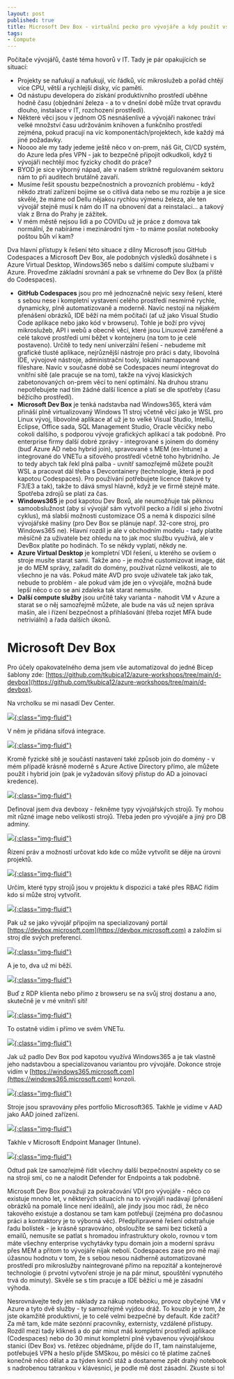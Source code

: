 ```yaml
---
layout: post
published: true
title: Microsoft Dev Box - virtuální pecko pro vývojáře a kdy použít vs. GitHub Codespaces, Windows365 nebo Azure Virtual Desktop
tags:
- Compute
---
```

Počítače vývojářů, časté téma hovorů v IT. Tady je pár opakujících se situací:
- Projekty se nafukují a nafukují, víc řádků, víc mikroslužeb a pořád chtějí více CPU, větší a rychlejší disky, víc paměti.
- Od nástupu developera do získání produktivního prostředí uběhne hodně času (objednání železa - a to v dnešní době může trvat opravdu dlouho, instalace v IT, rozchození prostředí).
- Některé věci jsou v jednom OS nesnášenlivé a vývojáři nakonec tráví velké množství času udržováním knihoven a funkčního prostředí zejména, pokud pracují na víc komponentách/projektech, kde každý má jiné požadavky.
- Noooo ale my tady jedeme ještě něco v on-prem, náš Git, CI/CD systém, do Azure leda přes VPN - jak to bezpečně připojit odkudkoli, když ti vývojáři nechtějí moc fyzicky chodit do práce?
- BYOD je sice výborný nápad, ale v našem striktně regulovaném sektoru nám to při auditech brutálně zavaří.
- Musíme řešit spoustu bezpečnostních a provozních problému - když někdo ztratí zařízení bojíme se o citlivá data nebo se mu rozbije a je sice skvělé, že máme od Dellu nějakou rychlou výmenu železa, ale ten vývojář stejně musí k nám do IT na obnovení dat a reinstalaci... a takový vlak z Brna do Prahy je zážitek.
- V mém městě nejsou lidi a po COVIDu už je práce z domova tak normální, že nabíráme i mezinárodní tým - to máme posílat notebooky poštou bůh ví kam?

Dva hlavní přístupy k řešení této situace z dílny Microsoft jsou GitHub Codespaces a Microsoft Dev Box, ale podobných výsledků dosáhnete i s Azure Virtual Desktop, Windows365 nebo s dalšími compute službami v Azure. Proveďme základní srovnání a pak se vrhneme do Dev Box (a příště do Codespaces).
- **GitHub Codespaces** jsou pro mě jednoznačně nejvíc sexy řešení, které s sebou nese i kompletní vystavení celého prostředí nesmírně rychle, dynamicky, plně automatizovaně a moderně. Navíc nestojí na nějakém přenášení obrázků, IDE běží na mém počítači (ať už jako Visual Studio Code aplikace nebo jako kód v browseru). Tohle je boží pro vývoj mikroslužeb, API i webů a obecně věcí, které jsou Linuxově zaměřené a celé takové prostředí umí běžet v kontejneru (na tom to je celé postaveno). Určitě to tedy není univerzální řešení - nebudeme mít grafické tlusté aplikace, nejrůznější nástroje pro práci s daty, libovolná IDE, vývojové nástroje, administrační tooly, lokální namapované fileshare. Navíc v současné době se Codespaces neumí integrovat do vnitřní sítě (ale pracuje se na tom), takže na vývoj klasických zabetonovaných on-prem věcí to není optimální. Na druhou stranu nepotřebujete nad tím žádné další licence a platí se dle spotřeby (času běžícího prostředí).
- **Microsoft Dev Box** je tenká nadstavba nad Windows365, která vám přináší plně virtualizovaný Windows 11 stroj včetně věcí jako je WSL pro Linux vývoj, libovolné aplikace ať už je to velké Visual Studio, IntelliJ, Eclipse, Office sada, SQL Management Studio, Oracle věcičky nebo cokoli dalšího, s podporou vývoje grafických aplikací a tak podobně. Pro enterprise firmy další dobré zprávy - integrované s joinem do domény (buď Azure AD nebo hybrid join), spravované s MEM (ex-Intune) a integrované do VNETu a síťového prostředí včetně toho hybridního. Je to tedy abych tak řekl plná palba - uvnitř samozřejmě můžete použít WSL a pracovat dál třeba s Devcontainery (technologie, která je pod kapotou Codespaces). Pro používání potřebujete licence (takové ty F3/E3 a tak), takže to dává smysl hlavně, když je ve firmě stejně máte. Spotřeba zdrojů se platí za čas.
- **Windows365** je pod kapotou Dev Boxů, ale neumožňuje tak pěknou samoobslužnost (aby si vývojář sám vytvořil pecko a řídil si jeho životní cyklus), má slabší možnosti customizace OS a nemá k dispozici silné vývojářské mašiny (pro Dev Box se plánuje např. 32-core stroj, pro Windows365 ne). Hlavní rozdíl je ale v obchodním modelu - tady platíte měsíčně za uživatele bez ohledu na to jak moc službu využívá, ale v DevBox platíte po hodinách. To se někdy vyplatí, někdy ne.
- **Azure Virtual Desktop** je kompletní VDI řešení, u kterého se ovšem o stroje musíte starat sami. Takže ano - je možné customizovat image, dát je do MEM správy, zařadit do domény, používat různé velikosti, ale to všechno je na vás. Pokud máte AVD pro svoje uživatele tak jako tak, nebude to problém - ale pokud vám jde jen o vývojáře, možná bude lepší něco o co se ani zdaleka tak starat nemusíte.
- **Další compute služby** jsou určitě taky varianta - nahodit VM v Azure a starat se o něj samozřejmě můžete, ale bude na vás už nejen správa mašin, ale i řízení bezpečnost a přihlašování (třeba rozjet MFA bude netriviální) a řada dalších úkonů.

# Microsoft Dev Box
Pro účely opakovatelného dema jsem vše automatizoval do jedné Bicep šablony zde: [https://github.com/tkubica12/azure-workshops/tree/main/d-devbox](https://github.com/tkubica12/azure-workshops/tree/main/d-devbox).

Na vrcholku se mi nasadí Dev Center.

[![](/images/2022/2022-09-05-13-48-29.png){:class="img-fluid"}](/images/2022/2022-09-05-13-48-29.png)

V něm je přidána síťová integrace.

[![](/images/2022/2022-09-05-13-51-05.png){:class="img-fluid"}](/images/2022/2022-09-05-13-51-05.png)

Kromě fyzické sítě je součástí nastavení také způsob join do domény - v mém případě krásně moderně s Azure Active Directory přímo, ale můžete použít i hybrid join (pak je vyžadován síťový přístup do AD a joinovací kredence).

[![](/images/2022/2022-09-05-14-10-03.png){:class="img-fluid"}](/images/2022/2022-09-05-14-10-03.png)

Definoval jsem dva devboxy - řekněme typy vývojářských strojů. Ty mohou mít různé image nebo velikosti strojů. Třeba jeden pro vývojáře a jiný pro DB adminy.

[![](/images/2022/2022-09-05-13-52-22.png){:class="img-fluid"}](/images/2022/2022-09-05-13-52-22.png)

Řízení práv a možností určovat kdo kde co může vytvořit se děje na úrovni projektů.

[![](/images/2022/2022-09-05-13-53-57.png){:class="img-fluid"}](/images/2022/2022-09-05-13-53-57.png)

Určím, které typy strojů jsou v projektu k dispozici a také přes RBAC řídím kdo si může stroj vytvořit. 

[![](/images/2022/2022-09-05-13-55-19.png){:class="img-fluid"}](/images/2022/2022-09-05-13-55-19.png)

Pak už se jako vývojář připojím na specializovaný portál [https://devbox.microsoft.com](https://devbox.microsoft.com) a založím si stroj dle svých preferencí.

[![](/images/2022/2022-09-05-10-46-28.png){:class="img-fluid"}](/images/2022/2022-09-05-10-46-28.png)

A je to, dva už mi běží.

[![](/images/2022/2022-09-05-10-46-52.png){:class="img-fluid"}](/images/2022/2022-09-05-10-46-52.png)

Buď z RDP klienta nebo přímo z browseru se na svůj stroj dostanu a ano, skutečně je v mé vnitnří síti!

[![](/images/2022/2022-09-05-10-45-48.png){:class="img-fluid"}](/images/2022/2022-09-05-10-45-48.png)

To ostatně vidím i přímo ve svém VNETu.

[![](/images/2022/2022-09-05-14-00-44.png){:class="img-fluid"}](/images/2022/2022-09-05-14-00-44.png)

Jak už padlo Dev Box pod kapotou využívá Windows365 a je tak vlastně jeho nadstavbou a specializovanou variantou pro vývojáře. Dokonce stroje vidím v [https://windows365.microsoft.com](https://windows365.microsoft.com) konzoli.

[![](/images/2022/2022-09-05-10-47-11.png){:class="img-fluid"}](/images/2022/2022-09-05-10-47-11.png)

Stroje jsou spravovány přes portfolio Microsoft365. Takhle je vidíme v AAD jako AAD joined zařízení.

[![](/images/2022/2022-09-05-10-49-37.png){:class="img-fluid"}](/images/2022/2022-09-05-10-49-37.png)

Takhle v Microsoft Endpoint Manager (Intune).

[![](/images/2022/2022-09-05-14-06-16.png){:class="img-fluid"}](/images/2022/2022-09-05-14-06-16.png)

Odtud pak lze samozřejmě řídit všechny další bezpečnostní aspekty co se na stroji smí, co ne a nalodit Defender for Endpoints a tak podobně.


Microsoft Dev Box považuji za pokračování VDI pro vývojáře - něco co existuje mnoho let, v některých situacích na to vývojáři nadávají (přenášení obrázků na pomalé lince není ideální), ale jindy jsou moc rádi, že něco takového existuje a dostanou se tam kam potřebují (zejména pro dočasnou práci a kontraktory je to výborná věc). Předpřipravené řešení odstraňuje řadu bolístek - je krásně spravováno, obsloužíte se sami bez ticketů a emailů, nemusíte se patlat s hromadou infrastruktury okolo, rovnou v tom máte všechny enterprise vychytávky typu domain join a moderní správu přes MEM a přitom to vývojáře nijak nebolí. Codespaces zase pro mě mají úžasnou hodnotu v tom, že s sebou nesou nádherně automatizované prostředí pro mikroslužby naintegrované přímo na repozitář a kontejnerové technologie (i prvotní vytvoření stroje je na pár minut, spouštění vypnutého trvá do minuty). Skvěle se s tím pracuje a IDE běžící u mě je zásadní výhoda.

Nesrovnávejte tedy jen náklady za nákup notebooku, provoz obyčejné VM v Azure a tyto dvě služby - ty samozřejmě vyjdou dráž. To kouzlo je v tom, že jste okamžitě produktivní, je to celé velmi bezpečné by default. Kde začít? Za mě tam, kde máte sezónní pracovníky, externisty, vzdálené přístupy. Rozdíl mezi tady klikneš a do pár minut máš kompletní prostředí aplikace (Codespaces) nebo do 30 minut kompletní plně vybavenou vývojářskou stanici (Dev Box) vs. řetězec objednáme, přijde do IT, tam nainstalujeme, potřebuješ VPN a heslo přijde SMSkou, po měsíci co tě platíme začneš konečně něco dělat a za týden končí stáž a dostaneme zpět drahý notebook s nadrobenou tatrankou v klávesnici, je podle mě dost zásadní. Zkuste si to!
